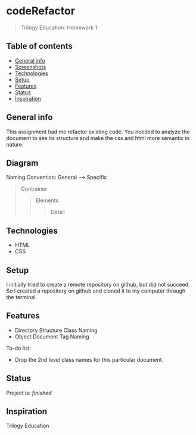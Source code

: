 # codeRefactor
> Trilogy Education: Homework 1

## Table of contents
* [General info](#general-info)
* [Screenshots](#screenshots)
* [Technologies](#technologies)
* [Setup](#setup)
* [Features](#features)
* [Status](#status)
* [Inspiration](#inspiration)

## General info
This assignment had me refactor existing code. You needed to analyze the document to see its structure and make the css and html more semantic in nature. 

## Diagram
Naming Convention: General --> Specific 
> Contrainer
> > Elements
> > > Detail

## Technologies
* HTML
* CSS

## Setup
I initially tried to create a remote repository on github, but did not succeed. So I created a repository on github and cloned it to my computer through the terminal. 

## Features
* Directory Structure Class Naming
* Object Document Tag Naming

To-do list:
* Drop the 2nd level class names for this particular document. 

## Status
Project is:  _finished_

## Inspiration
Trilogy Education
